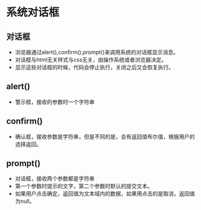 # 系统对话框

## 对话框

* 浏览器通过alert(),confirm(),prompt()来调用系统的对话框显示消息。
* 对话框与html无关样式与css无关，由操作系统或者浏览器决定。
* 显示这些对话框的时候，代码会停止执行，关闭之后又会恢复执行。

## alert()

* 警示框，接收的参数时一个字符串

## confirm()

* 确认框，接收参数是字符串，但是不同的是，会有返回值布尔值，根据用户的选择返回。

## prompt()

* 对话框，接收两个参数都是字符串
* 第一个参数时提示的文字，第二个参数时默认的提交文本。
* 如果用户点击确定，返回值为文本域内的数据，如果用点击的是取消，返回值为null。